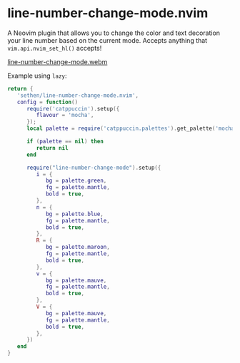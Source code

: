 # line-number-change-mode.nvim

A Neovim plugin that allows you to change the color and text decoration your line number based on the current mode.  Accepts anything that `vim.api.nvim_set_hl()` accepts!

[line-number-change-mode.webm](https://github.com/user-attachments/assets/3248d489-7787-479b-9313-86e38f392466)

Example using `lazy`:

```lua
return {
   'sethen/line-number-change-mode.nvim',
   config = function()
      require('catppuccin').setup({
         flavour = 'mocha',
      });
      local palette = require('catppuccin.palettes').get_palette('mocha')

      if (palette == nil) then
         return nil
      end

      require("line-number-change-mode").setup({
         i = {
            bg = palette.green,
            fg = palette.mantle,
            bold = true,
         },
         n = {
            bg = palette.blue,
            fg = palette.mantle,
            bold = true,
         },
         R = {
            bg = palette.maroon,
            fg = palette.mantle,
            bold = true,
         },
         v = {
            bg = palette.mauve,
            fg = palette.mantle,
            bold = true,
         },
         V = {
            bg = palette.mauve,
            fg = palette.mantle,
            bold = true,
         },
      })
   end
}
```
